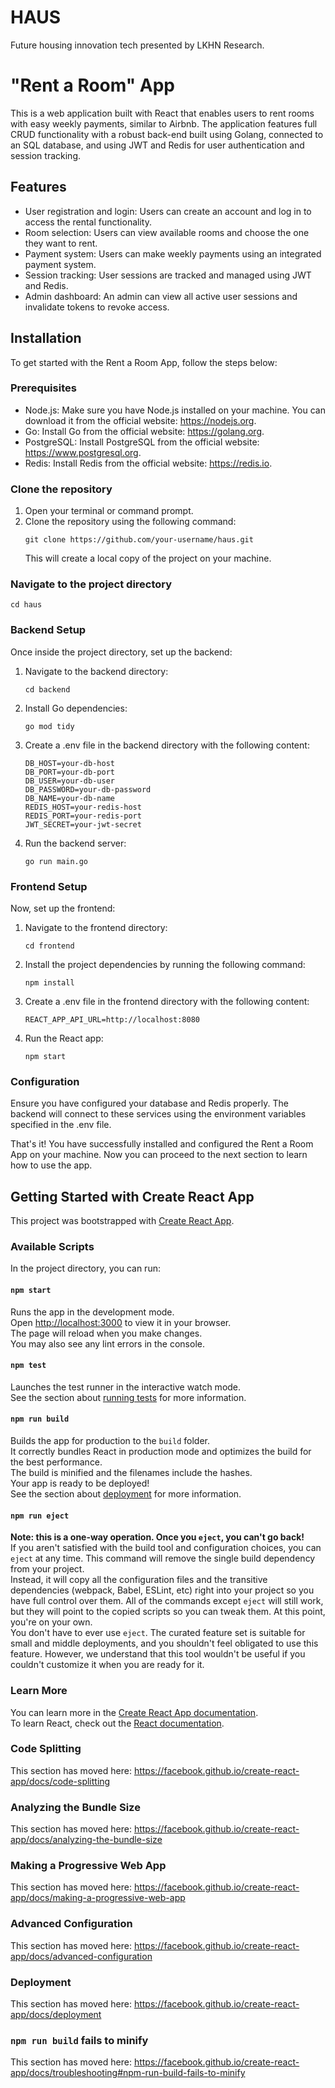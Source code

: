   <title>HAUS - Rent a Room</title>
</head>
<body>
  <h1>HAUS</h1>
  <p>Future housing innovation tech presented by LKHN Research.</p>

  <h1>"Rent a Room" App</h1>

  <p>This is a web application built with React that enables users to rent rooms with easy weekly payments, similar to Airbnb. The application features full CRUD functionality with a robust back-end built using Golang, connected to an SQL database, and using JWT and Redis for user authentication and session tracking.</p>

  <h2>Features</h2>

  <ul>
    <li>User registration and login: Users can create an account and log in to access the rental functionality.</li>
    <li>Room selection: Users can view available rooms and choose the one they want to rent.</li>
    <li>Payment system: Users can make weekly payments using an integrated payment system.</li>
    <li>Session tracking: User sessions are tracked and managed using JWT and Redis.</li>
    <li>Admin dashboard: An admin can view all active user sessions and invalidate tokens to revoke access.</li>
  </ul>

  <h2>Installation</h2>

  <p>To get started with the Rent a Room App, follow the steps below:</p>

  <h3>Prerequisites</h3>

  <ul>
    <li>Node.js: Make sure you have Node.js installed on your machine. You can download it from the official website: <a href="https://nodejs.org">https://nodejs.org</a>.</li>
    <li>Go: Install Go from the official website: <a href="https://golang.org">https://golang.org</a>.</li>
    <li>PostgreSQL: Install PostgreSQL from the official website: <a href="https://www.postgresql.org">https://www.postgresql.org</a>.</li>
    <li>Redis: Install Redis from the official website: <a href="https://redis.io">https://redis.io</a>.</li>
  </ul>

  <h3>Clone the repository</h3>

  <ol>
    <li>Open your terminal or command prompt.</li>
    <li>Clone the repository using the following command:
      <pre><code>git clone https://github.com/your-username/haus.git</code></pre>
      <p>This will create a local copy of the project on your machine.</p>
    </li>
  </ol>

  <h3>Navigate to the project directory</h3>

  <pre><code>cd haus</code></pre>

  <h3>Backend Setup</h3>

  <p>Once inside the project directory, set up the backend:</p>

  <ol>
    <li>Navigate to the backend directory:
      <pre><code>cd backend</code></pre>
    </li>
    <li>Install Go dependencies:
      <pre><code>go mod tidy</code></pre>
    </li>
    <li>Create a .env file in the backend directory with the following content:
      <pre><code>DB_HOST=your-db-host
DB_PORT=your-db-port
DB_USER=your-db-user
DB_PASSWORD=your-db-password
DB_NAME=your-db-name
REDIS_HOST=your-redis-host
REDIS_PORT=your-redis-port
JWT_SECRET=your-jwt-secret</code></pre>
    </li>
    <li>Run the backend server:
      <pre><code>go run main.go</code></pre>
    </li>
  </ol>

  <h3>Frontend Setup</h3>

  <p>Now, set up the frontend:</p>

  <ol>
    <li>Navigate to the frontend directory:
      <pre><code>cd frontend</code></pre>
    </li>
    <li>Install the project dependencies by running the following command:
      <pre><code>npm install</code></pre>
    </li>
    <li>Create a .env file in the frontend directory with the following content:
      <pre><code>REACT_APP_API_URL=http://localhost:8080</code></pre>
    </li>
    <li>Run the React app:
      <pre><code>npm start</code></pre>
    </li>
  </ol>

  <h3>Configuration</h3>

  <p>Ensure you have configured your database and Redis properly. The backend will connect to these services using the environment variables specified in the .env file.</p>

  <p>That's it! You have successfully installed and configured the Rent a Room App on your machine. Now you can proceed to the next section to learn how to use the app.</p>

  <h2>Getting Started with Create React App</h2>

  <p>This project was bootstrapped with <a href="https://github.com/facebook/create-react-app">Create React App</a>.</p>

  <h3>Available Scripts</h3>

  <p>In the project directory, you can run:</p>

  <h4><code>npm start</code></h4>
  <p>Runs the app in the development mode.<br>
  Open <a href="http://localhost:3000">http://localhost:3000</a> to view it in your browser.<br>
  The page will reload when you make changes.<br>
  You may also see any lint errors in the console.</p>

  <h4><code>npm test</code></h4>
  <p>Launches the test runner in the interactive watch mode.<br>
  See the section about <a href="https://facebook.github.io/create-react-app/docs/running-tests">running tests</a> for more information.</p>

  <h4><code>npm run build</code></h4>
  <p>Builds the app for production to the <code>build</code> folder.<br>
  It correctly bundles React in production mode and optimizes the build for the best performance.<br>
  The build is minified and the filenames include the hashes.<br>
  Your app is ready to be deployed!<br>
  See the section about <a href="https://facebook.github.io/create-react-app/docs/deployment">deployment</a> for more information.</p>

  <h4><code>npm run eject</code></h4>
  <p><strong>Note: this is a one-way operation. Once you <code>eject</code>, you can't go back!</strong><br>
  If you aren't satisfied with the build tool and configuration choices, you can <code>eject</code> at any time. This command will remove the single build dependency from your project.<br>
  Instead, it will copy all the configuration files and the transitive dependencies (webpack, Babel, ESLint, etc) right into your project so you have full control over them. All of the commands except <code>eject</code> will still work, but they will point to the copied scripts so you can tweak them. At this point, you're on your own.<br>
  You don't have to ever use <code>eject</code>. The curated feature set is suitable for small and middle deployments, and you shouldn't feel obligated to use this feature. However, we understand that this tool wouldn't be useful if you couldn't customize it when you are ready for it.</p>

  <h3>Learn More</h3>

  <p>You can learn more in the <a href="https://facebook.github.io/create-react-app/docs/getting-started">Create React App documentation</a>.<br>
  To learn React, check out the <a href="https://reactjs.org/">React documentation</a>.</p>

  <h3>Code Splitting</h3>
  <p>This section has moved here: <a href="https://facebook.github.io/create-react-app/docs/code-splitting">https://facebook.github.io/create-react-app/docs/code-splitting</a></p>

  <h3>Analyzing the Bundle Size</h3>
  <p>This section has moved here: <a href="https://facebook.github.io/create-react-app/docs/analyzing-the-bundle-size">https://facebook.github.io/create-react-app/docs/analyzing-the-bundle-size</a></p>

  <h3>Making a Progressive Web App</h3>
  <p>This section has moved here: <a href="https://facebook.github.io/create-react-app/docs/making-a-progressive-web-app">https://facebook.github.io/create-react-app/docs/making-a-progressive-web-app</a></p>

  <h3>Advanced Configuration</h3>
  <p>This section has moved here: <a href="https://facebook.github.io/create-react-app/docs/advanced-configuration">https://facebook.github.io/create-react-app/docs/advanced-configuration</a></p>

  <h3>Deployment</h3>
  <p>This section has moved here: <a href="https://facebook.github.io/create-react-app/docs/deployment">https://facebook.github.io/create-react-app/docs/deployment</a></p>

  <h3><code>npm run build</code> fails to minify</h3>
  <p>This section has moved here: <a href="https://facebook.github.io/create-react-app/docs/troubleshooting#npm-run-build-fails-to-minify">https://facebook.github.io/create-react-app/docs/troubleshooting#npm-run-build-fails-to-minify</a></p>
</body>
</html>
